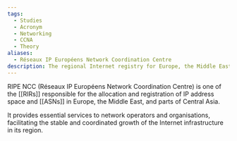 ```yaml
---
tags:
  - Studies
  - Acronym
  - Networking
  - CCNA
  - Theory
aliases:
  - Réseaux IP Européens Network Coordination Centre
description: The regional Internet registry for Europe, the Middle East and parts of Central Asia.
---
```

RIPE NCC (Réseaux IP Européens Network Coordination Centre) is one of the [[RIRs]] responsible for the allocation and registration of IP address space and [[ASNs]] in Europe, the Middle East, and parts of Central Asia. 

It provides essential services to network operators and organisations, facilitating the stable and coordinated growth of the Internet infrastructure in its region.